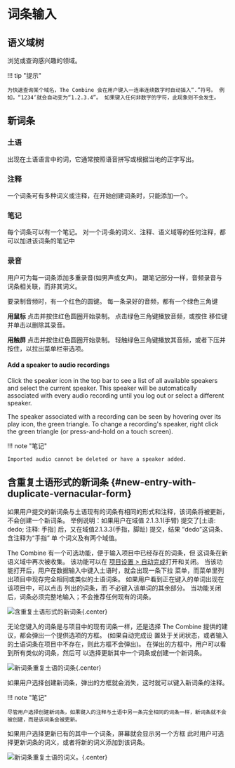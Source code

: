 # 词条输入

## 语义域树

浏览或查询感兴趣的领域。

!!! tip "提示"

    为快速查询某个域名，The Combine 会在用户键入一连串连续数字时自动插入“.”符号。 例如，“1234‘就会自动变为“1.2.3.4”。 如果键入任何非数字的字符，此现象则不会发生。

## 新词条

### 土语

出现在土语语言中的词，它通常按照语音拼写或根据当地的正字写出。

### 注释

一个词条可有多种词义或注释，在开始创建词条时，只能添加一个。

### 笔记

每个词条可以有一个笔记。 对一个词·条的词义、注释、语义域等的任何注释，都可以加进该词条的笔记中

### 录音

用户可为每一词条添加多重录音(如男声或女声)。 跟笔记部分一样，音频录音与词条相关联，而非其词义。

要录制音频时，有一个红色的圆键。 每一条录好的音频，都有一个绿色三角键

**用鼠标** 点击并按住红色圆圈开始录制。 点击绿色三角键播放音频，或按住 移位键并单击以删除其录音。

**用触屏** 点击并按住红色圆圈开始录制。 轻触绿色三角键播放其音频，或者下压并按住，以拉出菜单栏带选项。

#### Add a speaker to audio recordings

Click the speaker icon in the top bar to see a list of all available speakers and select the current speaker. This
speaker will be automatically associated with every audio recording until you log out or select a different speaker.

The speaker associated with a recording can be seen by hovering over its play icon, the green triangle. To change a
recording's speaker, right click the green triangle (or press-and-hold on a touch screen).

!!! note "笔记"

    Imported audio cannot be deleted or have a speaker added.

## 含重复土语形式的新词条 {#new-entry-with-duplicate-vernacular-form}

如果用户提交的新词条与土语现有的词条有相同的形式和注释，该词条将被更新，不会创建一个新词条。 举例说明：如果用户在域值
2.1.3.1(手臂) 提交了[土语: dedo; 注释: 手指] 后，又在域值2.1.3.3(手指，脚趾) 提交，结果 “dedo”这词条、含注释为“手指” 单
个词义及有两个域值。

The Combine 有一个可选功能，便于输入项目中已经存在的词条，但 这词条在新语义域中再次被收集。 该功能可以在
[项目设置 > 自动完成](project.md#autocomplete)打开和关闭。 当该功能打开后，用户在数据输入中键入土语时，就会出现一条下拉
菜单，而菜单里列出项目中现存完全相同或类似的土语词条。 如果用户看到正在键入的单词出现在该项目中，可以点击 列出的词条，而
不必键入该单词的其余部分。 当功能关闭后，词条必须完整地输入；不会推荐任何现有的词条。

![含重复土语形式的新词条](../images/data-entry-dup-vern.zh.png){.center}

无论您键入的词条是与项目中的现有词条一样，还是选择 The Combine 提供的建议，都会弹出一个提供选项的方框。 (如果自动完成设
置处于关闭状态，或者输入的土语词条在项目中不存在，则此方框不会弹出)。 在弹出的方框中，用户可以看到所有类似的词条，然后可
以选择更新其中一个词条或创建一个新词条。

![新词条重复土语的词条](../images/data-entry-dup-vern-select-entry.zh.png){.center}

如果用户选择创建新词条，弹出的方框就会消失，这时就可以键入新词条的注释。

!!! note "笔记"

    尽管用户选择创建新词条，如果键入的注释与土语中另一条完全相同的词条一样，新词条就不会被创建，而是该词条会被更新。

如果用户选择更新已有的其中一个词条，屏幕就会显示另一个方框 此时用户可选择更新词条的词义，或者将新的词义添加到该词条。

![新词条重复土语的词义。](../images/data-entry-dup-vern-select-sense.zh.png){.center}
